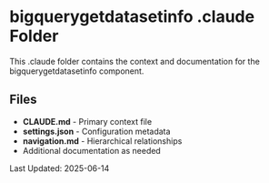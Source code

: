 # bigquerygetdatasetinfo .claude Folder

This .claude folder contains the context and documentation for the bigquerygetdatasetinfo component.

## Files

- **CLAUDE.md** - Primary context file
- **settings.json** - Configuration metadata
- **navigation.md** - Hierarchical relationships
- Additional documentation as needed

Last Updated: 2025-06-14
